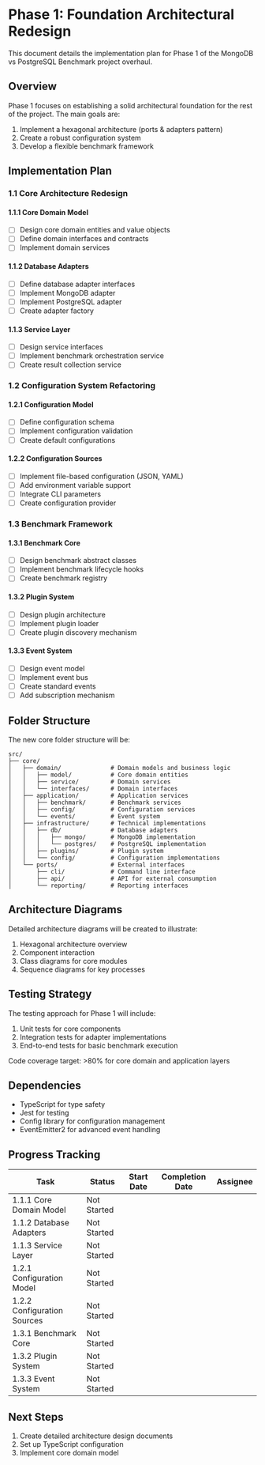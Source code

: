 # Phase 1: Foundation Architectural Redesign

This document details the implementation plan for Phase 1 of the MongoDB vs PostgreSQL Benchmark project overhaul.

## Overview

Phase 1 focuses on establishing a solid architectural foundation for the rest of the project. The main goals are:

1. Implement a hexagonal architecture (ports & adapters pattern)
2. Create a robust configuration system
3. Develop a flexible benchmark framework

## Implementation Plan

### 1.1 Core Architecture Redesign

#### 1.1.1 Core Domain Model
- [ ] Design core domain entities and value objects
- [ ] Define domain interfaces and contracts
- [ ] Implement domain services

#### 1.1.2 Database Adapters
- [ ] Define database adapter interfaces
- [ ] Implement MongoDB adapter
- [ ] Implement PostgreSQL adapter
- [ ] Create adapter factory

#### 1.1.3 Service Layer
- [ ] Design service interfaces
- [ ] Implement benchmark orchestration service
- [ ] Create result collection service

### 1.2 Configuration System Refactoring

#### 1.2.1 Configuration Model
- [ ] Define configuration schema
- [ ] Implement configuration validation
- [ ] Create default configurations

#### 1.2.2 Configuration Sources
- [ ] Implement file-based configuration (JSON, YAML)
- [ ] Add environment variable support
- [ ] Integrate CLI parameters
- [ ] Create configuration provider

### 1.3 Benchmark Framework

#### 1.3.1 Benchmark Core
- [ ] Design benchmark abstract classes
- [ ] Implement benchmark lifecycle hooks
- [ ] Create benchmark registry

#### 1.3.2 Plugin System
- [ ] Design plugin architecture
- [ ] Implement plugin loader
- [ ] Create plugin discovery mechanism

#### 1.3.3 Event System
- [ ] Design event model
- [ ] Implement event bus
- [ ] Create standard events
- [ ] Add subscription mechanism

## Folder Structure

The new core folder structure will be:

```
src/
├── core/
│   ├── domain/              # Domain models and business logic
│   │   ├── model/           # Core domain entities
│   │   ├── service/         # Domain services
│   │   └── interfaces/      # Domain interfaces
│   ├── application/         # Application services
│   │   ├── benchmark/       # Benchmark services
│   │   ├── config/          # Configuration services
│   │   └── events/          # Event system
│   ├── infrastructure/      # Technical implementations
│   │   ├── db/              # Database adapters
│   │   │   ├── mongo/       # MongoDB implementation
│   │   │   └── postgres/    # PostgreSQL implementation
│   │   ├── plugins/         # Plugin system
│   │   └── config/          # Configuration implementations
│   └── ports/               # External interfaces
│       ├── cli/             # Command line interface
│       ├── api/             # API for external consumption
│       └── reporting/       # Reporting interfaces
```

## Architecture Diagrams

Detailed architecture diagrams will be created to illustrate:
1. Hexagonal architecture overview
2. Component interaction
3. Class diagrams for core modules
4. Sequence diagrams for key processes

## Testing Strategy

The testing approach for Phase 1 will include:

1. Unit tests for core components
2. Integration tests for adapter implementations
3. End-to-end tests for basic benchmark execution

Code coverage target: >80% for core domain and application layers

## Dependencies

- TypeScript for type safety
- Jest for testing
- Config library for configuration management
- EventEmitter2 for advanced event handling

## Progress Tracking

| Task | Status | Start Date | Completion Date | Assignee |
|------|--------|------------|----------------|----------|
| 1.1.1 Core Domain Model | Not Started | | | |
| 1.1.2 Database Adapters | Not Started | | | |
| 1.1.3 Service Layer | Not Started | | | |
| 1.2.1 Configuration Model | Not Started | | | |
| 1.2.2 Configuration Sources | Not Started | | | |
| 1.3.1 Benchmark Core | Not Started | | | |
| 1.3.2 Plugin System | Not Started | | | |
| 1.3.3 Event System | Not Started | | | |

## Next Steps

1. Create detailed architecture design documents
2. Set up TypeScript configuration
3. Implement core domain model 